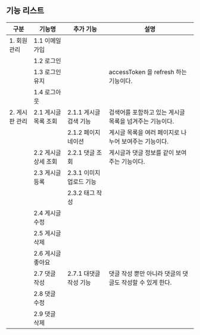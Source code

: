 ## 기능 리스트

| 구분        | 기능명           | 추가 기능            | 설명                                |
| --------- | ------------- | ---------------- | --------------------------------- |
| 1. 회원 관리  | 1.1 이메일 가입    |                  |                                   |
|           | 1.2 로그인       |                  |                                   |
|           | 1.3 로그인 유지    |                  | accessToken 을 refresh 하는 기능이다.    |
|           | 1.4 로그아웃      |                  |                                   |
| 2. 게시판 관리 | 2.1 게시글 목록 조회 | 2.1.1 게시글 검색 기능  | 검색어를 포함하고 있는 게시글 목록을 넘겨주는 기능이다.   |
|           |               | 2.1.2 페이지네이션     | 게시글 목록을 여러 페이지로 나누어 보여주는 기능이다.    |
|           | 2.2 게시글 상세 조회 | 2.2.1 댓글 조회      | 게시글과 댓글 정보를 같이 보여주는 기능이다.         |
|           | 2.3 게시글 등록    | 2.3.1 이미지 업로드 기능 |                                   |
|           |               | 2.3.2 태그 작성      |                                   |
|           | 2.4 게시글 수정    |                  |                                   |
|           | 2.5 게시글 삭제    |                  |                                   |
|           | 2.6 게시글 좋아요   |                  |                                   |
|           | 2.7 댓글 작성     | 2.7.1 대댓글 작성 기능  | 댓글 작성 뿐만 아니라 댓글의 댓글도 작성할 수 있게 한다. |
|           | 2.8 댓글 수정     |                  |                                   |
|           | 2.9 댓글 삭제     |                  |                                   |
